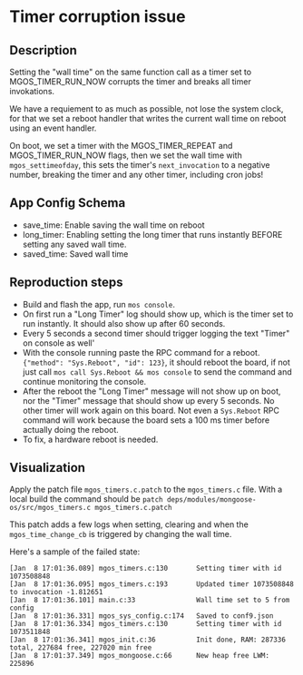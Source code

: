 # Timer corruption issue

## Description

Setting the "wall time" on the same function call as a timer set to MGOS_TIMER_RUN_NOW corrupts the timer and breaks all timer invokations.

We have a requiement to as much as possible, not lose the system clock, for that we set a reboot handler that writes the current wall time on reboot using an event handler.

On boot, we set a timer with the MGOS_TIMER_REPEAT and MGOS_TIMER_RUN_NOW flags, then we set the wall time with `mgos_settimeofday`, this sets the timer's `next_invocation` to a negative number, breaking the timer and any other timer, including cron jobs!

## App Config Schema

- save_time: Enable saving the wall time on reboot
- long_timer: Enabling setting the long timer that runs instantly BEFORE setting any saved wall time.
- saved_time: Saved wall time

## Reproduction steps

* Build and flash the app, run `mos console`.
* On first run a "Long Timer" log should show up, which is the timer set to run instantly. It should also show up after 60 seconds.
* Every 5 seconds a second timer should trigger logging the text "Timer" on console as well'
* With the console running paste the RPC command for a reboot. `{"method": "Sys.Reboot", "id": 123}`, it should reboot the board, if not just call `mos call Sys.Reboot && mos console` to send the command and continue monitoring the console.
* After the reboot the "Long Timer" message will not show up on boot, nor the "Timer" message that should show up every 5 seconds. No other timer will work again on this board. Not even a `Sys.Reboot` RPC command will work because the board sets a 100 ms timer before actually doing the reboot.
* To fix, a hardware reboot is needed.

## Visualization

Apply the patch file `mgos_timers.c.patch` to the `mgos_timers.c` file. With a local build the command should be `patch deps/modules/mongoose-os/src/mgos_timers.c mgos_timers.c.patch`

This patch adds a few logs when setting, clearing and when the `mgos_time_change_cb` is triggered by changing the wall time.

Here's a sample of the failed state:

```
[Jan  8 17:01:36.089] mgos_timers.c:130       Setting timer with id 1073508848
[Jan  8 17:01:36.095] mgos_timers.c:193       Updated timer 1073508848 to invocation -1.812651
[Jan  8 17:01:36.101] main.c:33               Wall time set to 5 from config
[Jan  8 17:01:36.331] mgos_sys_config.c:174   Saved to conf9.json
[Jan  8 17:01:36.334] mgos_timers.c:130       Setting timer with id 1073511848
[Jan  8 17:01:36.341] mgos_init.c:36          Init done, RAM: 287336 total, 227684 free, 227020 min free
[Jan  8 17:01:37.349] mgos_mongoose.c:66      New heap free LWM: 225896
```